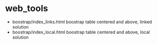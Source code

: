 # web_tools
- boostrap/index_links.html boostrap table centered and above, linked solution
- boostrap/index_local.html boostrap table centered and above, local solution